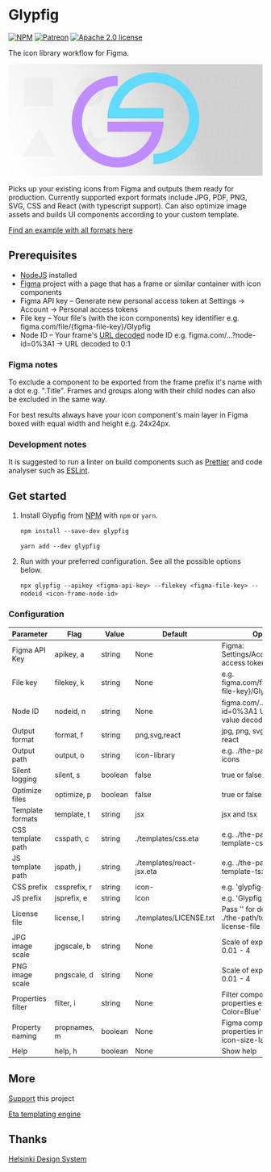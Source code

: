 # Glypfig

[![NPM](https://img.shields.io/npm/v/glypfig/latest?style=flat-square&logo=npm)](https://www.npmjs.com/package/glypfig)
[![Patreon](https://img.shields.io/badge/Patreon-donate-blue?style=flat-square&logo=patreon)](https://www.patreon.com/Glypfig)
[![Apache 2.0 license](https://img.shields.io/badge/license-Apache%202.0-blue?style=flat-square&logo=apache)](https://www.apache.org/licenses/LICENSE-2.0)

The icon library workflow for Figma.

![Glypfig icon library creator](https://raw.githubusercontent.com/laitine/glypfig/main/header.png)

Picks up your existing icons from Figma and outputs them ready for production. Currently supported export formats include JPG, PDF, PNG, SVG, CSS and React (with typescript support). Can also optimize image assets and builds UI components according to your custom template.

[Find an example with all formats here](https://laitine.github.io/glypfig/)

## Prerequisites

* [NodeJS](https://nodejs.org/) installed
* [Figma](https://www.figma.com/) project with a page that has a frame or similar container with icon components
* Figma API key – Generate new personal access token at Settings -> Account -> Personal access tokens
* File key – Your file's (with the icon components) key identifier e.g. figma.com/file/{figma-file-key}/Glypfig
* Node ID – Your frame's [URL decoded](https://www.urldecoder.io/) node ID e.g. figma.com/...?node-id=0%3A1 -> URL decoded to 0:1

### Figma notes

To exclude a component to be exported from the frame prefix it's name with a dot e.g. ".Title". Frames and groups along with their child nodes can also be excluded in the same way.

For best results always have your icon component's main layer in Figma boxed with equal width and height e.g. 24x24px.

### Development notes

It is suggested to run a linter on build components such as [Prettier](https://prettier.io/) and code analyser such as [ESLint](https://eslint.org/).

## Get started

1. Install Glypfig from [NPM](https://www.npmjs.com/package/glypfig) with `npm` or `yarn`.

    ```shell
    npm install --save-dev glypfig
    ```

    ```shell
    yarn add --dev glypfig
    ```

2. Run with your preferred configuration. See all the possible options below.

    ```shell
    npx glypfig --apikey <figma-api-key> --filekey <figma-file-key> --nodeid <icon-frame-node-id>
    ```

### Configuration

| Parameter         |  Flag          | Value   | Default                   | Options                                                      |
| ----------------- | -------------- | ------- | ------------------------- | ------------------------------------------------------------ |
| Figma API Key     | apikey, a      | string  | None                      | Figma: Settings/Account/Personal access tokens               |
| File key          | filekey, k     | string  | None                      | e.g. figma.com/file/{figma-file-key}/Glypfig                 |
| Node ID           | nodeid, n      | string  | None                      | figma.com/...?node-id=0%3A1 URL param value decoded to 0:1   |
| Output format     | format, f      | string  | png,svg,react             | jpg, png, svg, pdf, css and react                            |
| Output path       | output, o      | string  | icon-library              | e.g. ./the-path/to/your-icons                                |
| Silent logging    | silent, s      | boolean | false                     | true or false                                                |
| Optimize files    | optimize, p    | boolean | false                     | true or false                                                |
| Template formats  | template, t    | string  | jsx                       | jsx and tsx                                                  |
| CSS template path | csspath, c     | string  | ./templates/css.eta       | e.g. ./the-path/to/your-template-css.eta                     |
| JS template path  | jspath, j      | string  | ./templates/react-jsx.eta | e.g. ./the-path/to/your-template-tsx.eta                     |
| CSS prefix        | cssprefix, r   | string  | icon-                     | e.g. 'glypfig-'                                              |
| JS prefix         | jsprefix, e    | string  | Icon                      | e.g. 'Glypfig'                                               |
| License file      | license, l     | string  | ./templates/LICENSE.txt   | Pass '' for default or e.g. ./the-path/to/your-license-file  |
| JPG image scale   | jpgscale, b    | string  | None                      | Scale of exported image 0.01 - 4                             |
| PNG image scale   | pngscale, d    | string  | None                      | Scale of exported image 0.01 - 4                             |
| Properties filter | filter, i      | string  | None                      | Filter components by properties e.g. 'Size=XS, Color=Blue'   |
| Property naming   | propnames, m   | boolean | None                      | Figma component properties in name e.g. icon-size-large.svg  |
| Help              | help, h        | boolean | None                      | Show help                                                    |

## More

[Support](https://www.patreon.com/Glypfig) this project

[Eta templating engine](https://eta.js.org/)

## Thanks

[Helsinki Design System](https://github.com/City-of-Helsinki/helsinki-design-system)
